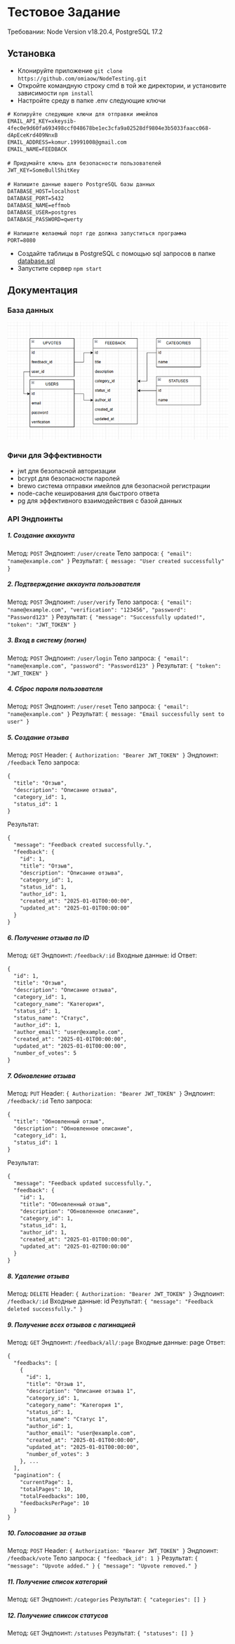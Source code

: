 # Тестовое Задание
Требовании: Node Version v18.20.4, PostgreSQL 17.2

## Установка
* Клонируйте приложение `git clone https://github.com/omiaow/NodeTesting.git`
* Откройте командную строку cmd в той же директории, и установите зависимости `npm install`
* Настройте среду в папке .env следующие ключи
```
# Копируйте следующие ключи для отправки имейлов
EMAIL_API_KEY=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
EMAIL_ADDRESS=komur.19991008@gmail.com
EMAIL_NAME=FEEDBACK

# Придумайте ключь для безопасности пользователей
JWT_KEY=SomeBullShitKey

# Напишите данные вашего PostgreSQL базы данных
DATABASE_HOST=localhost
DATABASE_PORT=5432
DATABASE_NAME=effmob
DATABASE_USER=postgres
DATABASE_PASSWORD=qwerty

# Напишите желаемый порт где должна запуститься программа
PORT=8080
```
* Создайте таблицы в PostgreSQL с помощью sql запросов в папке [database.sql](https://github.com/omiaow/NodeTesting/blob/main/database.sql)
* Запустите сервер `npm start`


## Документация

### База данных
![Image caption](https://raw.githubusercontent.com/omiaow/NodeTesting/refs/heads/main/database.png)

### Фичи для Эффективности
* jwt для безопасной авторизации
* bcrypt для безопасности паролей
* brewo система отправки имейлов для безопасной регистрации
* node-cache кеширования для быстрого ответа
* pg для эффективного взаимодействия с базой данных

### API Эндпоинты
##### 1. Создание аккаунта
Метод: `POST`
Эндпоинт: `/user/create`
Тело запроса: `{ "email": "name@example.com" }`
Результат: `{ message: "User created successfully" }`

##### 2. Подтверждение аккаунта пользователя
Метод: `POST`
Эндпоинт: `/user/verify`
Тело запроса: `{ "email": "name@example.com", "verification": "123456", "password": "Password123" }`
Результат: `{ "message": "Successfully updated!", "token": "JWT_TOKEN" }`

##### 3. Вход в систему (логин)
Метод: `POST`
Эндпоинт: `/user/login`
Тело запроса: `{ "email": "name@example.com", "password": "Password123" }`
Результат: `{ "token": "JWT_TOKEN" }`

##### 4. Сброс пароля пользователя
Метод: `POST`
Эндпоинт: `/user/reset`
Тело запроса: `{ "email": "name@example.com" }`
Результат: `{ message: "Email successfully sent to user" }`



##### 5. Создание отзыва
Метод: `POST`
Header: `{ Authorization: "Bearer JWT_TOKEN" }`
Эндпоинт: `/feedback`
Тело запроса: 
```
{
  "title": "Отзыв",
  "description": "Описание отзыва",
  "category_id": 1,
  "status_id": 1
}
```
Результат:
```
{
  "message": "Feedback created successfully.",
  "feedback": {
    "id": 1,
    "title": "Отзыв",
    "description": "Описание отзыва",
    "category_id": 1,
    "status_id": 1,
    "author_id": 1,
    "created_at": "2025-01-01T00:00:00",
    "updated_at": "2025-01-01T00:00:00"
  }
}
```

##### 6. Получение отзыва по ID
Метод: `GET`
Эндпоинт: `/feedback/:id`
Входные данные: id
Ответ:
```
{
  "id": 1,
  "title": "Отзыв",
  "description": "Описание отзыва",
  "category_id": 1,
  "category_name": "Категория",
  "status_id": 1,
  "status_name": "Статус",
  "author_id": 1,
  "author_email": "user@example.com",
  "created_at": "2025-01-01T00:00:00",
  "updated_at": "2025-01-01T00:00:00",
  "number_of_votes": 5
}
```

##### 7. Обновление отзыва
Метод: `PUT`
Header: `{ Authorization: "Bearer JWT_TOKEN" }`
Эндпоинт: `/feedback/:id`
Тело запроса: 
```
{
  "title": "Обновленный отзыв",
  "description": "Обновленное описание",
  "category_id": 1,
  "status_id": 1
}
```
Результат:
```
{
  "message": "Feedback updated successfully.",
  "feedback": {
    "id": 1,
    "title": "Обновленный отзыв",
    "description": "Обновленное описание",
    "category_id": 1,
    "status_id": 1,
    "author_id": 1,
    "created_at": "2025-01-01T00:00:00",
    "updated_at": "2025-01-02T00:00:00"
  }
}
```

##### 8. Удаление отзыва
Метод: `DELETE`
Header: `{ Authorization: "Bearer JWT_TOKEN" }`
Эндпоинт: `/feedback/:id`
Входные данные: id
Результат: `{ "message": "Feedback deleted successfully." }`

##### 9. Получение всех отзывов с пагинацией
Метод: `GET`
Эндпоинт: `/feedback/all/:page`
Входные данные: page
Ответ:
```
{
  "feedbacks": [
    {
      "id": 1,
      "title": "Отзыв 1",
      "description": "Описание отзыва 1",
      "category_id": 1,
      "category_name": "Категория 1",
      "status_id": 1,
      "status_name": "Статус 1",
      "author_id": 1,
      "author_email": "user@example.com",
      "created_at": "2025-01-01T00:00:00",
      "updated_at": "2025-01-01T00:00:00",
      "number_of_votes": 3
    }, ...
  ],
  "pagination": {
    "currentPage": 1,
    "totalPages": 10,
    "totalFeedbacks": 100,
    "feedbacksPerPage": 10
  }
}
```

##### 10. Голосование за отзыв
Метод: `POST`
Header: `{ Authorization: "Bearer JWT_TOKEN" }`
Эндпоинт: `/feedback/vote`
Тело запроса: `{ "feedback_id": 1 }`
Результат: `{ "message": "Upvote added." }` `{ "message": "Upvote removed." }`

##### 11. Получение список категорий
Метод: `GET`
Эндпоинт: `/categories`
Результат: `{ "categories": [] }`

##### 12. Получение спиксок статусов
Метод: `GET`
Эндпоинт: `/statuses`
Результат: `{ "statuses": [] }`
